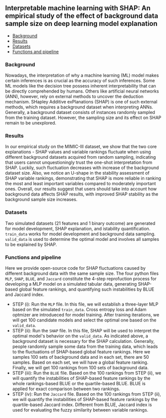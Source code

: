 ## Interpretable machine learning with SHAP: An empirical study of the effect of background data sample size on deep learning model explanation
- [Background](#background)
- [Results](#results)
- [Datasets](#datasets)
- [Functions and pipeline](#functions-and-pipeline)

### Background
Nowadays, the interpretation of why a machine learning (ML) model makes certain inferences is as crucial as the accuracy of such inferences. Some ML models like the decision tree possess inherent interpretability that can be directly comprehended by humans. Others like artificial neural networks (ANN), however, rely on external methods to uncover the deduction mechanism. SHapley Additive exPlanations (SHAP) is one of such external methods, which requires a background dataset when interpreting ANNs. Generally, a background dataset consists of instances randomly sampled from the training dataset. However, the sampling size and its effect on SHAP remain to be unexplored. 
### Results
In our empirical study on the MIMIC-III dataset, we show that the two core explanations - SHAP values and variable rankings fluctuate when using different background datasets acquired from random sampling, indicating that users cannot unquestioningly trust the one-shot interpretation from SHAP. Luckily, such fluctuation decreases with increase of the background dataset size. Also, we notice an U-shape in the stability assessment of SHAP variable rankings, demonstrating that SHAP is more reliable in ranking the most and least important variables compared to moderately important ones. Overall, our results suggest that users should take into account how background data affects SHAP results, with improved SHAP stability as the background sample size increases.
### Datasets
Two simulated datasets (21 features and 1 binary outcome) are generated for model development, SHAP explanation, and istability quantification. `train_data` works for model development and background data sampling. `valid_data` is used to determine the optimal model and involves all samples to be explained by SHAP.
### Functions and pipeline
Here we provide open-source code for SHAP fluctuations caused by different background data with the same sample size.
The four python files `MLP`, `SHAP`, `BLUE`, and `Jaccard` constitute the 4-step reprofuction process for developing a MLP model on a simulated tabular data, generating SHAP-based global feature rankings, and quantifying such instabilities by BLUE and Jaccard index.
- STEP (i): Run the `MLP` file. In this file, we will establish a three-layer MLP based on the simulated `train_data`. Cross entropy loss and Adam optmizer are introdueced for model training. After training iterations, we will get 100 candidate models and select the optimal one based on the `valid_data`.
- STEP (ii): Run the `SHAP` file. In this file, SHAP will be used to interpret the optimal model's behavior on the `valid_data`. As indicated above, a background dataset is necessary for the SHAP calculation. Generally, people randomly sample some data from the training data, which leads to the fluctuations of SHAP-based global feature rankings. Here we samples 100 sets of background data and in each set, there are 50 samples. Based on each set, we will have a global feature ranking. Finally, we will get 100 rankings from 100 sets of background data.
- STEP (iii): Run the `BLUE` file. Based on the 100 rankings from STEP (ii), we will quantify the instabilities of SHAP-based feature rankings by the whole rankings-based BLUE or the quartile-based BLUE. BLUE is applied for exact comparison between two rankings.
- STEP (iv): Run the `Jaccard` file. Based on the 100 rankings from STEP (ii), we will quantify the instabilities of SHAP-based feature rankings by the quartile-based Jaccard index. Different from BLUE, Jaccard index is used for evaluating the fuzzy similarity between variable rankings.

